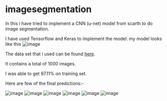 # imagesegmentation
In this i have tried to implement a CNN (u-net) model from scarth to do image segmentation.

I have used Tensorflow and Keras to implement the model.
my model looks like this
![image](https://user-images.githubusercontent.com/57533959/134364191-4d7f422e-88a6-487d-88ad-f66498f574ec.png)


The data set that i used can be found [here](https://www.kaggle.com/kumaresanmanickavelu/lyft-udacity-challenge).

It contains a total of 1000 images.

I was able to get 97.11% on training set.

Here are few of the final predictions:-
  
![image](https://user-images.githubusercontent.com/57533959/134363569-0e9316f3-26e7-4685-9172-a6c611e22e18.png)
![image](https://user-images.githubusercontent.com/57533959/134363615-224057e7-7422-4f12-9d5b-d07eef4cee39.png)
![image](https://user-images.githubusercontent.com/57533959/134363647-47fbeb37-1054-4b83-965c-5d15e920460a.png)
![image](https://user-images.githubusercontent.com/57533959/134363668-ca48578d-3684-4970-a02b-aa2d64e2e0fd.png)
![image](https://user-images.githubusercontent.com/57533959/134363684-1b05a3e3-663a-4426-b450-280f36130103.png)
![image](https://user-images.githubusercontent.com/57533959/134363700-e0176eb1-0af3-40b1-8381-c132157999d2.png)

